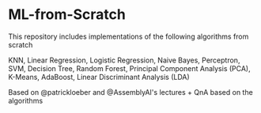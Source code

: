 # ML-from-Scratch

This repository includes implementations of the following algorithms from scratch 



KNN, Linear Regression, Logistic Regression, Naive Bayes, Perceptron, SVM, Decision Tree, Random Forest, Principal Component Analysis (PCA), K-Means, AdaBoost, Linear Discriminant Analysis (LDA)


Based on @patrickloeber and @AssemblyAI's lectures   +  QnA based on the algorithms 
